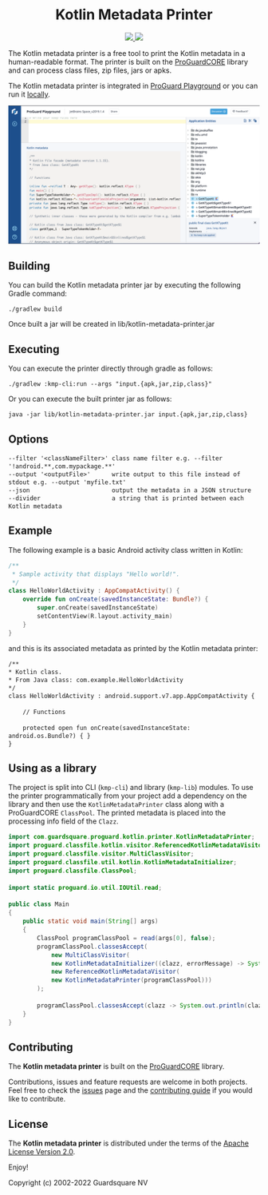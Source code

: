 <h1 align="center">Kotlin Metadata Printer</h1>

<!-- Badges -->
<p align="center">
  <!-- CI -->
  <!--a href="https://github.com/Guardsquare/kotlin-metadata-printer/actions?query=workflow%3A%22Continuous+Integration%22">
    <img src="https://github.com/Guardsquare/kotlin-metadata-printer/workflows/Continuous%20Integration/badge.svg?branch=github-workflow">
  </a-->

  <!-- Github version -->
  <!--a href="releases">
    <img src="https://img.shields.io/github/v/release/guardsquare/kotlin-metadata-printer">
  </a-->

  <!-- Maven -->
  <!--a href="https://search.maven.org/search?q=g:com.guardsquare">
    <img src="https://img.shields.io/maven-central/v/com.guardsquare/kotlin-metadata-printer">
  </a-->

  <!-- License -->
  <a href="LICENSE">
    <img src="https://img.shields.io/github/license/guardsquare/kotlin-metadata-printer">
  </a>

  <!-- Twitter -->
  <a href="https://twitter.com/Guardsquare">
    <img src="https://img.shields.io/twitter/follow/guardsquare?style=social">
  </a>
</p>

The Kotlin metadata printer is a free tool to print the Kotlin metadata in
a human-readable format. The printer is built on the
[ProGuardCORE](https://github.com/Guardsquare/proguard-core) library and can
process class files, zip files, jars or apks.

The Kotlin metadata printer is integrated in [ProGuard Playground](https://playground.proguard.com/) or you can run it [locally](#executing).

<a href="https://tools.guardsquare.com/kotlin-metadata-printer/">
  <img src="./screenshot.png" alt="demo of printer GUI"/>
</a>

## Building

You can build the Kotlin metadata printer jar by executing the following Gradle command:

    ./gradlew build

Once built a jar will be created in lib/kotlin-metadata-printer.jar

## Executing

You can execute the printer directly through gradle as follows:

    ./gradlew :kmp-cli:run --args "input.{apk,jar,zip,class}"

Or you can execute the built printer jar as follows:

    java -jar lib/kotlin-metadata-printer.jar input.{apk,jar,zip,class}

## Options

    --filter '<classNameFilter>' class name filter e.g. --filter '!android.**,com.mypackage.**'
    --output '<outputFile>'      write output to this file instead of stdout e.g. --output 'myfile.txt'
    --json                       output the metadata in a JSON structure
    --divider                    a string that is printed between each Kotlin metadata

## Example

The following example is a basic Android activity class written in Kotlin:

```kotlin
/**
 * Sample activity that displays "Hello world!".
 */
class HelloWorldActivity : AppCompatActivity() {
    override fun onCreate(savedInstanceState: Bundle?) {
        super.onCreate(savedInstanceState)
        setContentView(R.layout.activity_main)
    }
}
```

and this is its associated metadata as printed by the Kotlin metadata printer:

```
/**
* Kotlin class.
* From Java class: com.example.HelloWorldActivity
*/
class HelloWorldActivity : android.support.v7.app.AppCompatActivity {

    // Functions

    protected open fun onCreate(savedInstanceState: android.os.Bundle?) { }
}
```

## Using as a library

The project is split into CLI (`kmp-cli`) and library (`kmp-lib`) modules. To use the 
printer programmatically from your project add a dependency on the library and then use 
the `KotlinMetadataPrinter` class along with a ProGuardCORE `ClassPool`. The printed 
metadata is placed into the processing info field of the `Clazz`.

```java
import com.guardsquare.proguard.kotlin.printer.KotlinMetadataPrinter;
import proguard.classfile.kotlin.visitor.ReferencedKotlinMetadataVisitor;
import proguard.classfile.visitor.MultiClassVisitor;
import proguard.classfile.util.kotlin.KotlinMetadataInitializer;
import proguard.classfile.ClassPool;

import static proguard.io.util.IOUtil.read;

public class Main
{
    public static void main(String[] args)
    {
        ClassPool programClassPool = read(args[0], false);
        programClassPool.classesAccept(
            new MultiClassVisitor(    
            new KotlinMetadataInitializer((clazz, errorMessage) -> System.err.println(errorMessage)),        
            new ReferencedKotlinMetadataVisitor(
            new KotlinMetadataPrinter(programClassPool)))
        );

        programClassPool.classesAccept(clazz -> System.out.println(clazz.getProcessingInfo()));
    }
}
```

## Contributing

The **Kotlin metadata printer** is built on the
[ProGuardCORE](https://github.com/Guardsquare/proguard-core) library.

Contributions, issues and feature requests are welcome in both projects.
Feel free to check the [issues](issues) page and the [contributing
guide](CONTRIBUTING.md) if you would like to contribute.

## License

The **Kotlin metadata printer** is distributed under the terms of
the [Apache License Version 2.0](LICENSE).

Enjoy!

Copyright (c) 2002-2022 Guardsquare NV

